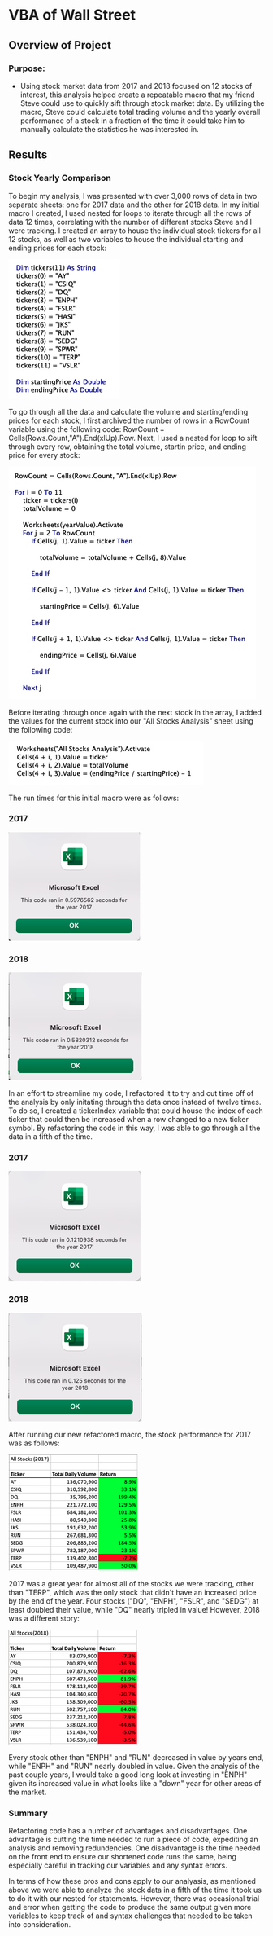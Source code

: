 # VBA of Wall Street

## Overview of Project

### Purpose:
- Using stock market data from 2017 and 2018 focused on 12 stocks of interest, this analysis helped create a repeatable macro that my friend Steve could use to quickly sift through stock market data. By utilizing the macro, Steve could calculate total trading volume and the yearly overall performance of a stock in a fraction of the time it could take him to manually calculate the statistics he was interested in.

## Results

### Stock Yearly Comparison

To begin my analysis, I was presented with over 3,000 rows of data in two separate sheets: one for 2017 data and the other for 2018 data. In my initial macro I created, I used nested for loops to iterate through all the rows of data 12 times, correlating with the number of different stocks Steve and I were tracking. I created an array to house the individual stock tickers for all 12 stocks, as well as two variables to house the individual starting and ending prices for each stock:

![Tickers](Tickers.png)

To go through all the data and calculate the volume and starting/ending prices for each stock, I first archived the number of rows in a RowCount variable using the following code: RowCount = Cells(Rows.Count,"A").End(xlUp).Row. Next, I used a nested for loop to sift through every row, obtaining the total volume, startin price, and ending price for every stock:

![ForLoop](ForLoop.png)

Before iterating through once again with the next stock in the array, I added the values for the current stock into our "All Stocks Analysis" sheet using the following code:

![Output](Output.png)

The run times for this initial macro were as follows:

### 2017
![2017_first](2017_First.png)

### 2018
![2018_first](2018_First.png)

In an effort to streamline my code, I refactored it to try and cut time off of the analysis by only initating through the data once instead of twelve times. To do so, I created a tickerIndex variable that could house the index of each ticker that could then be increased when a row changed to a new ticker symbol. By refactoring the code in this way, I was able to go through all the data in a fifth of the time.

### 2017
![2017](VBA_Challenge_2017.png)

### 2018
![2018](VBA_Challenge_2018.png)

After running our new refactored macro, the stock performance for 2017 was as follows:

![2017_Stocks](2017_Stocks.png)

2017 was a great year for almost all of the stocks we were tracking, other than "TERP", which was the only stock that didn't have an increased price by the end of the year. Four stocks ("DQ", "ENPH", "FSLR", and "SEDG") at least doubled their value, while "DQ" nearly tripled in value! However, 2018 was a different story:

![2018_Stocks](2018_Stocks.png)

Every stock other than "ENPH" and "RUN" decreased in value by years end, while "ENPH" and "RUN" nearly doubled in value. Given the analysis of the past couple years, I would take a good long look at investing in "ENPH" given its increased value in what looks like a "down" year for other areas of the market. 

### Summary

Refactoring code has a number of advantages and disadvantages. One advantage is cutting the time needed to run a piece of code, expediting an analysis and removing redundencies. One disadvantage is the time needed on the front end to ensure our shortened code runs the same, being especially careful in tracking our variables and any syntax errors. 

In terms of how these pros and cons apply to our analyasis, as mentioned above we were able to analyze the stock data in a fifth of the time it took us to do it with our nested for statements. However, there was occasional trial and error when getting the code to produce the same output given more variables to keep track of and syntax challenges that needed to be taken into consideration. 
